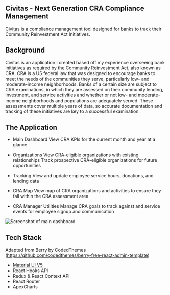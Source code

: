 ## Civitas - Next Generation CRA Compliance Management

[Civitas](https://civitas-eight.vercel.app/) is a compliance management tool designed for banks to track their Community Reinvestment Act Initiatives. 

## Background 

Civitas is an application I created based off my experience overseeing bank initiatives as required by the Community Reinvestment Act, also known as CRA.
CRA is a US federal law that was designed to encourage banks to meet the needs of the communities they serve, particularly low- and moderate-income neighborhoods.
Banks of a certain size are subject to CRA examinations, in which they are assessed on their community lending, investment, and service activities and whether or not low- and moderate-income neighborhoods and populations are adequately served.
These assessments cover multiple years of data, so accurate documentation and tracking of these initiatives are key to a successful examination. 

## The Application

 - Main Dashboard
View CRA KPIs for the current month and year at a glance 

 - Organizations
View CRA-eligible organizations with existing relationships
Track prospective CRA-eligible organizations for future opportunities

 - Tracking
View and update employee service hours, donations, and lending data

- CRA Map
View map of CRA organizations and activities to ensure they fall within the CRA assessment area

 - CRA Manager Utilities
Manage CRA goals to track against and service events for employee signup and communication

![Screenshot of main dashboard](https://mirtacarter.com/assets/images/civitas-screenshot.png)

## Tech Stack

Adapted from Berry by CodedThemes (https://github.com/codedthemes/berry-free-react-admin-template)
-   [Material UI V5](https://material-ui.com/)
-   React Hooks API 
-   Redux & React Context API
-   React Router
-   ApexCharts



